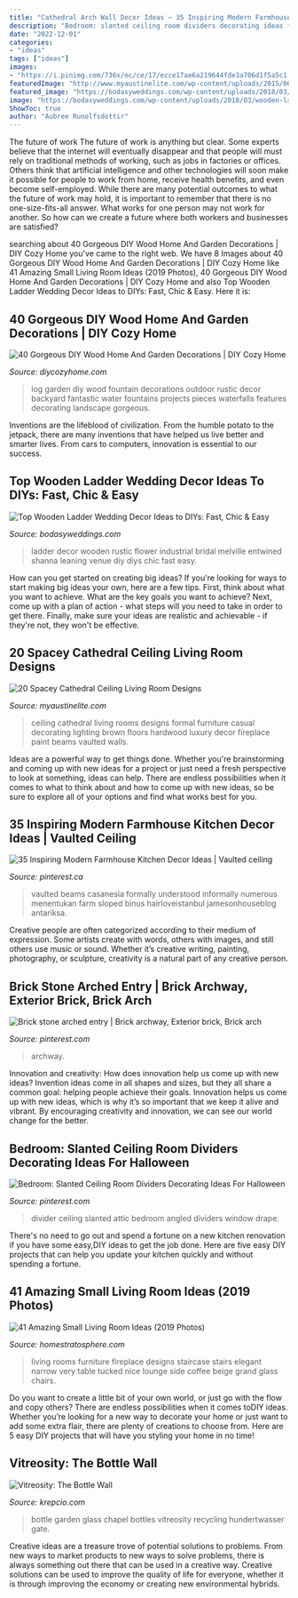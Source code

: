```yaml
---
title: "Cathedral Arch Wall Decor Ideas ~ 35 Inspiring Modern Farmhouse Kitchen Decor Ideas"
description: "Bedroom: slanted ceiling room dividers decorating ideas for halloween"
date: "2022-12-01"
categories:
- "ideas"
tags: ["ideas"]
images:
- "https://i.pinimg.com/736x/ec/ce/17/ecce17ae6a219644fde3a706d1f5a5c1.jpg"
featuredImage: "http://www.myaustinelite.com/wp-content/uploads/2015/06/contemporary-cathedral-ceiling-living-room-with-wooden-floor.jpg?x34469"
featured_image: "https://bodasyweddings.com/wp-content/uploads/2018/03/wooden-ladder-wedding-decor.jpg"
image: "https://bodasyweddings.com/wp-content/uploads/2018/03/wooden-ladder-wedding-decor.jpg"
ShowToc: true
author: "Aubree Runolfsdottir"
---
```



The future of work
The future of work is anything but clear. Some experts believe that the internet will eventually disappear and that people will must rely on traditional methods of working, such as jobs in factories or offices. Others think that artificial intelligence and other technologies will soon make it possible for people to work from home, receive health benefits, and even become self-employed. While there are many potential outcomes to what the future of work may hold, it is important to remember that there is no one-size-fits-all answer. What works for one person may not work for another. So how can we create a future where both workers and businesses are satisfied?

	

		
searching about 40 Gorgeous DIY Wood Home And Garden Decorations | DIY Cozy Home you've came to the right web. We have 8 Images about 40 Gorgeous DIY Wood Home And Garden Decorations | DIY Cozy Home like 41 Amazing Small Living Room Ideas (2019 Photos), 40 Gorgeous DIY Wood Home And Garden Decorations | DIY Cozy Home and also Top Wooden Ladder Wedding Decor Ideas to DIYs: Fast, Chic &amp; Easy. Here it is:
		
    
## 40 Gorgeous DIY Wood Home And Garden Decorations | DIY Cozy Home

<img loading=lazy src="http://diycozyhome.com/wp-content/uploads/2016/03/wood-log-fountain.jpg" onerror="this.onerror=null;this.src='https://tse2.mm.bing.net/th?id=OIP.QcPhcOnkxOYx0RIhmeCA_AHaGL&amp;pid=15.1';" alt="40 Gorgeous DIY Wood Home And Garden Decorations | DIY Cozy Home">

_Source: diycozyhome.com_

>log garden diy wood fountain decorations outdoor rustic decor backyard fantastic water fountains projects pieces waterfalls features decorating landscape gorgeous. 

	

Inventions are the lifeblood of civilization. From the humble potato to the jetpack, there are many inventions that have helped us live better and smarter lives. From cars to computers, innovation is essential to our success.

    
## Top Wooden Ladder Wedding Decor Ideas To DIYs: Fast, Chic &amp; Easy

<img loading=lazy src="https://bodasyweddings.com/wp-content/uploads/2018/03/wooden-ladder-wedding-decor.jpg" onerror="this.onerror=null;this.src='https://tse3.mm.bing.net/th?id=OIP.PHxZCViTcrlU00DrrhV67QHaLF&amp;pid=15.1';" alt="Top Wooden Ladder Wedding Decor Ideas to DIYs: Fast, Chic &amp; Easy">

_Source: bodasyweddings.com_

>ladder decor wooden rustic flower industrial bridal melville entwined shanna leaning venue diy diys chic fast easy. 

	

How can you get started on creating big ideas?
If you're looking for ways to start making big ideas your own, here are a few tips. First, think about what you want to achieve. What are the key goals you want to achieve? Next, come up with a plan of action - what steps will you need to take in order to get there. Finally, make sure your ideas are realistic and achievable - if they're not, they won't be effective.

    
## 20 Spacey Cathedral Ceiling Living Room Designs

<img loading=lazy src="http://www.myaustinelite.com/wp-content/uploads/2015/06/contemporary-cathedral-ceiling-living-room-with-wooden-floor.jpg?x34469" onerror="this.onerror=null;this.src='https://tse1.mm.bing.net/th?id=OIP.kss6EhsUK_BLaSaCMAgtNQHaE8&amp;pid=15.1';" alt="20 Spacey Cathedral Ceiling Living Room Designs">

_Source: myaustinelite.com_

>ceiling cathedral living rooms designs formal furniture casual decorating lighting brown floors hardwood luxury decor fireplace paint beams vaulted walls. 

	

Ideas are a powerful way to get things done. Whether you're brainstorming and coming up with new ideas for a project or just need a fresh perspective to look at something, ideas can help. There are endless possibilities when it comes to what to think about and how to come up with new ideas, so be sure to explore all of your options and find what works best for you.

    
## 35 Inspiring Modern Farmhouse Kitchen Decor Ideas | Vaulted Ceiling

<img loading=lazy src="https://i.pinimg.com/736x/cc/83/e7/cc83e78a987bcf51075cd496d868ab23.jpg" onerror="this.onerror=null;this.src='https://tse4.mm.bing.net/th?id=OIP.A6JNSzGWW6BPJmmtNujceAHaKv&amp;pid=15.1';" alt="35 Inspiring Modern Farmhouse Kitchen Decor Ideas | Vaulted ceiling">

_Source: pinterest.ca_

>vaulted beams casanesia formally understood informally numerous menentukan farm sloped binus hairloveistanbul jamesonhouseblog antariksa. 

	

Creative people are often categorized according to their medium of expression. Some artists create with words, others with images, and still others use music or sound. Whether it’s creative writing, painting, photography, or sculpture, creativity is a natural part of any creative person.

    
## Brick Stone Arched Entry | Brick Archway, Exterior Brick, Brick Arch

<img loading=lazy src="https://i.pinimg.com/736x/cf/4d/f9/cf4df9ef0cd2e8dd7facf7f07470d320--brick-design-exterior-design.jpg" onerror="this.onerror=null;this.src='https://tse2.mm.bing.net/th?id=OIP.PXnIee5U_hDcVdfcW9IyMQAAAA&amp;pid=15.1';" alt="Brick stone arched entry | Brick archway, Exterior brick, Brick arch">

_Source: pinterest.com_

>archway. 

	

Innovation and creativity: How does innovation help us come up with new ideas?
Invention ideas come in all shapes and sizes, but they all share a common goal: helping people achieve their goals. Innovation helps us come up with new ideas, which is why it’s so important that we keep it alive and vibrant. By encouraging creativity and innovation, we can see our world change for the better.

    
## Bedroom: Slanted Ceiling Room Dividers Decorating Ideas For Halloween

<img loading=lazy src="https://i.pinimg.com/736x/ec/ce/17/ecce17ae6a219644fde3a706d1f5a5c1.jpg" onerror="this.onerror=null;this.src='https://tse2.mm.bing.net/th?id=OIP.isZae9lLITehuhzmHjkBnQHaJ4&amp;pid=15.1';" alt="Bedroom: Slanted Ceiling Room Dividers Decorating Ideas For Halloween">

_Source: pinterest.com_

>divider ceiling slanted attic bedroom angled dividers window drape. 

	

There's no need to go out and spend a fortune on a new kitchen renovation if you have some easy,DIY ideas to get the job done. Here are five easy DIY projects that can help you update your kitchen quickly and without spending a fortune.

    
## 41 Amazing Small Living Room Ideas (2019 Photos)

<img loading=lazy src="https://www.homestratosphere.com/wp-content/uploads/2017/08/small-living-room2017-11-26-at-8.28.31-AM-870x580.jpg" onerror="this.onerror=null;this.src='https://tse4.mm.bing.net/th?id=OIP.N3etf7zc8DRuhGKNw6HP4gHaE8&amp;pid=15.1';" alt="41 Amazing Small Living Room Ideas (2019 Photos)">

_Source: homestratosphere.com_

>living rooms furniture fireplace designs staircase stairs elegant narrow very table tucked nice lounge side coffee beige grand glass chairs. 

	

Do you want to create a little bit of your own world, or just go with the flow and copy others? There are endless possibilities when it comes toDIY ideas. Whether you’re looking for a new way to decorate your home or just want to add some extra flair, there are plenty of creations to choose from. Here are 5 easy DIY projects that will have you styling your home in no time!

    
## Vitreosity: The Bottle Wall

<img loading=lazy src="http://www.krepcio.com/vitreosity/archives/bottlechapel-CU2.jpg" onerror="this.onerror=null;this.src='https://tse2.mm.bing.net/th?id=OIP.jWb7JSqB0WJRhOjkZ2iA9gHaHp&amp;pid=15.1';" alt="Vitreosity: The Bottle Wall">

_Source: krepcio.com_

>bottle garden glass chapel bottles vitreosity recycling hundertwasser gate. 

	

Creative ideas are a treasure trove of potential solutions to problems. From new ways to market products to new ways to solve problems, there is always something out there that can be used in a creative way. Creative solutions can be used to improve the quality of life for everyone, whether it is through improving the economy or creating new environmental hybrids.

